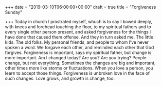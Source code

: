 +++
date = "2019-03-10T06:00:00+00:00"
draft = true
title = "Forgiveness Sunday"

+++
Today in church I prostrated myself, whuch is to say I bowed deeply, with knees and forehead touching the floor, to my spiritual fathers and to every single other person present, and asked forgiveness for the things I have done that caused them offense. And they in turn asked me. The little kids. The old folks. My personal friends, and people to whom I've never spoken a word. We forgave each other, and reminded each other that God forgives. Forgiveness is important, says my spiritual father, but change is more important. Am I changed today? Are you? Are you trying? People change, but not everything. Sometimes the changes are big and important, other times more like storms or fluctuations. When you love a person, you learn to accept those things. Forgiveness is unbroken love in the face of such changes. Love grows, and growth is change, too. 